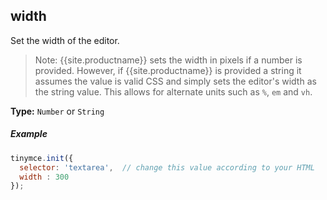 ## width

Set the width of the editor.

> Note: {{site.productname}} sets the width in pixels if a number is provided. However, if {{site.productname}} is provided a string it assumes the value is valid CSS and simply sets the editor's width as the string value. This allows for alternate units such as `%`, `em` and `vh`. 

**Type:** `Number` or `String`

##### Example

```js
tinymce.init({
  selector: 'textarea',  // change this value according to your HTML
  width : 300
});
```
